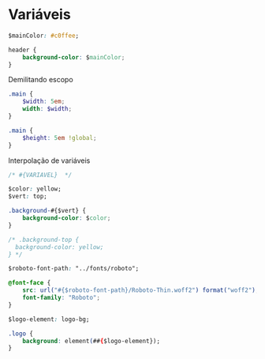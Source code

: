 # Variáveis

```css
$mainColor: #c0ffee;

header {
    background-color: $mainColor;
}
```

Demilitando escopo

```scss
.main {
    $width: 5em;
    width: $width;
}

.main {
    $height: 5em !global;
}
```

Interpolação de variáveis

```css
/* #{VARIAVEL}  */

$color: yellow;
$vert: top;

.background-#{$vert} {
    background-color: $color;
}

/* .background-top {
  background-color: yellow;
} */
```

```css
$roboto-font-path: "../fonts/roboto";

@font-face {
    src: url("#{$roboto-font-path}/Roboto-Thin.woff2") format("woff2");
    font-family: "Roboto";
}
```

```css
$logo-element: logo-bg;

.logo {
    background: element(##{$logo-element});
}
```
